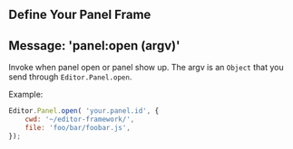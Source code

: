 ## Define Your Panel Frame

## Message: 'panel:open (argv)'

Invoke when panel open or panel show up. The argv is an `Object` that you send
through `Editor.Panel.open`.

Example:

```javascript
Editor.Panel.open( 'your.panel.id', {
    cwd: '~/editor-framework/',
    file: 'foo/bar/foobar.js',
});
```
